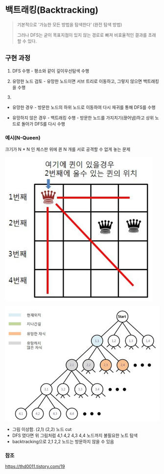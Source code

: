 # 백트래킹(Backtracking)

> 기본적으로 '가능한 모든 방법을 탐색한다' (완전 탐색 방법)
>
> 그러나 DFS는 굳이 목표지점이 있지 않는 경로로 빠져 비효율적인 결과를 초래할 수 있다.

## 구현 과정

1. DFS 수행 - 평소와 같이 깊이우선탐색 수행

2. 유망한 노드 검토 - 유망한 노드이면 서브 트리로 이동하고, 그렇지 않으면 백트래킹을 수행

3. 

   - 유망한 경우 - 방문한 노드의 하위 노드로 이동하여 다시 재귀를 통해 DFS를 수행

   - 유망하지 않은 경우 - 백트래킹 수행 - 방문한 노드를 가지치기(끊어냄)하고 상위 노드로 돌아가 DFS를 다시 수행



### 예시(N-Queen)

크기가 N * N 인 체스판 위에 퀸 N 개를 서로 공격할 수 없게 놓는 문제

![image-20220108155800032](Backtracking.assets/image-20220108155800032.png)

![image-20220108155833861](Backtracking.assets/image-20220108155833861.png)

- 그림 이상함. (2,1) (2,2) 노드 cut
- DFS 였다면 위 그림처럼 4,1 4,2 4,3 4,4 노드까지 불필요한 노트 탐색
- backtracking으로 2,1 2,2 노드는 방문하지 않을 수 있음



### 참조

https://thd0011.tistory.com/19

